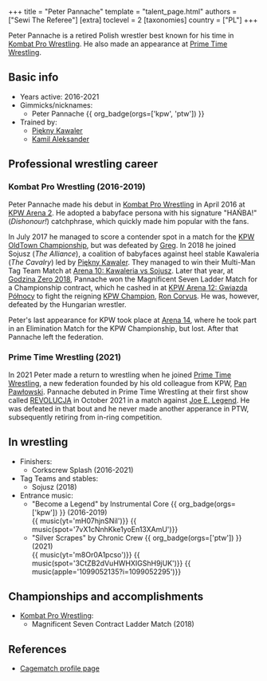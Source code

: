 +++
title = "Peter Pannache"
template = "talent_page.html"
authors = ["Sewi The Referee"]
[extra]
toclevel = 2
[taxonomies]
country = ["PL"]
+++

Peter Pannache is a retired Polish wrestler best known for his time in [Kombat Pro Wrestling](@/o/kpw.md). He also made an appearance at [Prime Time Wrestling](@/o/ptw.md).

## Basic info

* Years active: 2016-2021
* Gimmicks/nicknames:
  - Peter Pannache {{ org_badge(orgs=['kpw', 'ptw']) }}
* Trained by:
  - [Piękny Kawaler](@/w/piekny-kawaler.md)
  - [Kamil Aleksander](@/w/kamil-aleksander.md)

## Professional wrestling career

### Kombat Pro Wrestling (2016-2019)

Peter Pannache made his debut in [Kombat Pro Wrestling](@/o/kpw.md) in April 2016 at [KPW Arena 2](@/e/kpw/2016-04-30-kpw-arena-2.md). He adopted a babyface persona with his signature "HAŃBA!" (_Dishonour!_) catchphrase, which quickly made him popular with the fans.

In July 2017 he managed to score a contender spot in a match for the [KPW OldTown Championship](@/c/kpw-old-town-championship.md), but was defeated by [Greg](@/w/greg.md). In 2018 he joined Sojusz (_The Alliance_), a coalition of babyfaces against heel stable Kawaleria (_The Cavalry_) led by [Piękny Kawaler](@/w/piekny-kawaler.md). They managed to win their Multi-Man Tag Team Match at [Arena 10: Kawaleria vs Sojusz](@/e/kpw/2018-05-26-kpw-arena-x-kawaleria-vs-sojusz.md).
Later that year, at [Godzina Zero 2018](@/e/kpw/2018-08-11-kpw-godzina-zero-2018.md), Pannache won the Magnificent Seven Ladder Match for a Championship contract, which he cashed in at [KPW Arena 12: Gwiazda Północy](@/e/kpw/2019-01-19-kpw-arena-12-gwiazda-polnocy.md) to fight the reigning [KPW Champion](@/c/kpw-championship.md), [Ron Corvus](@/w/ron-corvus.md). He was, however, defeated by the Hungarian wrestler.

Peter's last appearance for KPW took place at [Arena 14](@/e/kpw/2019-06-15-kpw-arena-14-nastepny-poziom.md), where he took part in an Elimination Match for the KPW Championship, but lost. After that Pannache left the federation.

### Prime Time Wrestling (2021)

In 2021 Peter made a return to wrestling when he joined [Prime Time Wrestling](@/o/ptw.md), a new federation founded by his old colleague from KPW, [Pan Pawłowski](@/w/pan-pawlowski.md). Pannache debuted in Prime Time Wrestling at their first show called [REVOLUCJA](@/e/ptw/2021-10-09-ptw-1-revolucja.md) in October 2021 in a match against [Joe E. Legend](@/w/joe-legend.md). He was defeated in that bout and he never made another apperance in PTW, subsequently retiring from in-ring competition.

## In wrestling

* Finishers:
  - Corkscrew Splash (2016-2021)
* Tag Teams and stables:
  - Sojusz (2018)
* Entrance music:
  - "Become a Legend" by Instrumental Core
 {{ org_badge(orgs=['kpw']) }} (2016-2019) <br>
 {{ music(yt='mH07hjnSNiI')}}
 {{ music(spot='7vX1cNnhKke1yoEn13XAmU')}}
  - "Silver Scrapes" by Chronic Crew
 {{ org_badge(orgs=['ptw']) }} (2021) <br>
 {{ music(yt='m8Or0A1pcso')}}
 {{ music(spot='3CtZB2dVuHWHXIGShH9jUK')}}
 {{ music(apple='1099052135?i=1099052295')}}

## Championships and accomplishments

* [Kombat Pro Wrestling](@/o/kpw.md):
  - Magnificent Seven Contract Ladder Match (2018)

## References

* [Cagematch profile page](https://www.cagematch.net/?id=2&nr=19663)
